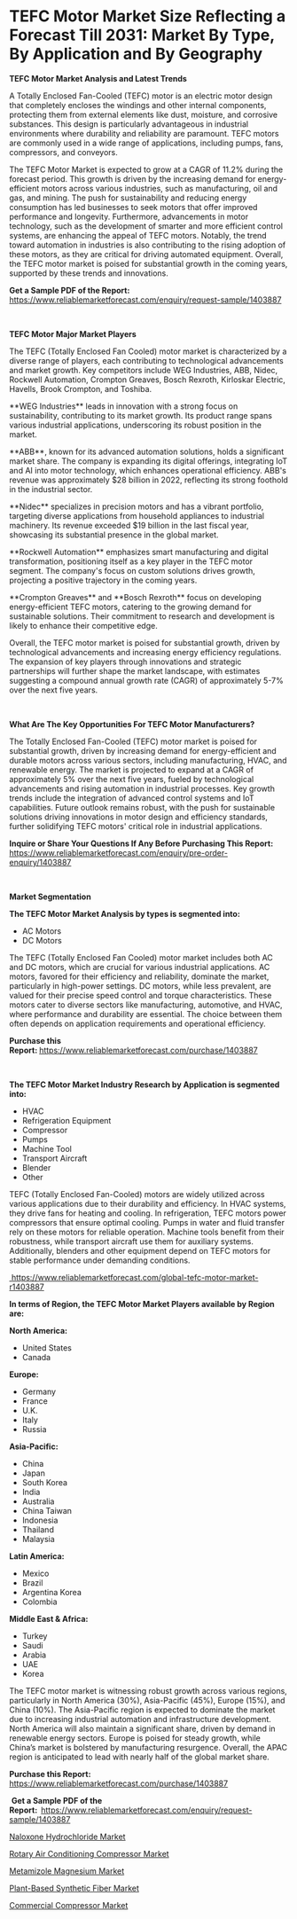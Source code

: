 <p><h1>TEFC Motor Market Size Reflecting a Forecast Till 2031: Market By Type, By Application and By Geography</h1></p><p><strong>TEFC Motor Market Analysis and Latest Trends</strong></p>
<p><p>A Totally Enclosed Fan-Cooled (TEFC) motor is an electric motor design that completely encloses the windings and other internal components, protecting them from external elements like dust, moisture, and corrosive substances. This design is particularly advantageous in industrial environments where durability and reliability are paramount. TEFC motors are commonly used in a wide range of applications, including pumps, fans, compressors, and conveyors.</p><p>The TEFC Motor Market is expected to grow at a CAGR of 11.2% during the forecast period. This growth is driven by the increasing demand for energy-efficient motors across various industries, such as manufacturing, oil and gas, and mining. The push for sustainability and reducing energy consumption has led businesses to seek motors that offer improved performance and longevity. Furthermore, advancements in motor technology, such as the development of smarter and more efficient control systems, are enhancing the appeal of TEFC motors. Notably, the trend toward automation in industries is also contributing to the rising adoption of these motors, as they are critical for driving automated equipment. Overall, the TEFC motor market is poised for substantial growth in the coming years, supported by these trends and innovations.</p></p>
<p><strong>Get a Sample PDF of the Report:&nbsp;</strong> <a href="https://www.reliablemarketforecast.com/enquiry/request-sample/1403887?utm_campaign=1464&utm_medium=2&utm_source=Github&utm_content=ia&utm_term=23102024&utm_id=tefc-motor">https://www.reliablemarketforecast.com/enquiry/request-sample/1403887</a></p>
<p>&nbsp;</p>
<p><strong>TEFC Motor Major Market Players</strong></p>
<p><p>The TEFC (Totally Enclosed Fan Cooled) motor market is characterized by a diverse range of players, each contributing to technological advancements and market growth. Key competitors include WEG Industries, ABB, Nidec, Rockwell Automation, Crompton Greaves, Bosch Rexroth, Kirloskar Electric, Havells, Brook Crompton, and Toshiba.</p><p>**WEG Industries** leads in innovation with a strong focus on sustainability, contributing to its market growth. Its product range spans various industrial applications, underscoring its robust position in the market.</p><p>**ABB**, known for its advanced automation solutions, holds a significant market share. The company is expanding its digital offerings, integrating IoT and AI into motor technology, which enhances operational efficiency. ABB's revenue was approximately $28 billion in 2022, reflecting its strong foothold in the industrial sector.</p><p>**Nidec** specializes in precision motors and has a vibrant portfolio, targeting diverse applications from household appliances to industrial machinery. Its revenue exceeded $19 billion in the last fiscal year, showcasing its substantial presence in the global market.</p><p>**Rockwell Automation** emphasizes smart manufacturing and digital transformation, positioning itself as a key player in the TEFC motor segment. The company's focus on custom solutions drives growth, projecting a positive trajectory in the coming years.</p><p>**Crompton Greaves** and **Bosch Rexroth** focus on developing energy-efficient TEFC motors, catering to the growing demand for sustainable solutions. Their commitment to research and development is likely to enhance their competitive edge.</p><p>Overall, the TEFC motor market is poised for substantial growth, driven by technological advancements and increasing energy efficiency regulations. The expansion of key players through innovations and strategic partnerships will further shape the market landscape, with estimates suggesting a compound annual growth rate (CAGR) of approximately 5-7% over the next five years.</p></p>
<p>&nbsp;</p>
<p><strong>What Are The Key Opportunities For TEFC Motor Manufacturers?</strong></p>
<p><p>The Totally Enclosed Fan-Cooled (TEFC) motor market is poised for substantial growth, driven by increasing demand for energy-efficient and durable motors across various sectors, including manufacturing, HVAC, and renewable energy. The market is projected to expand at a CAGR of approximately 5% over the next five years, fueled by technological advancements and rising automation in industrial processes. Key growth trends include the integration of advanced control systems and IoT capabilities. Future outlook remains robust, with the push for sustainable solutions driving innovations in motor design and efficiency standards, further solidifying TEFC motors' critical role in industrial applications.</p></p>
<p><strong>Inquire or Share Your Questions If Any Before Purchasing This Report:</strong> <a href="https://www.reliablemarketforecast.com/enquiry/pre-order-enquiry/1403887?utm_campaign=1464&utm_medium=2&utm_source=Github&utm_content=ia&utm_term=23102024&utm_id=tefc-motor">https://www.reliablemarketforecast.com/enquiry/pre-order-enquiry/1403887</a></p>
<p>&nbsp;</p>
<p><strong>Market Segmentation</strong></p>
<p><strong>The TEFC Motor Market Analysis by types is segmented into:</strong></p>
<p><ul><li>AC Motors</li><li>DC Motors</li></ul></p>
<p><p>The TEFC (Totally Enclosed Fan Cooled) motor market includes both AC and DC motors, which are crucial for various industrial applications. AC motors, favored for their efficiency and reliability, dominate the market, particularly in high-power settings. DC motors, while less prevalent, are valued for their precise speed control and torque characteristics. These motors cater to diverse sectors like manufacturing, automotive, and HVAC, where performance and durability are essential. The choice between them often depends on application requirements and operational efficiency.</p></p>
<p><strong>Purchase this Report:&nbsp;</strong><a href="https://www.reliablemarketforecast.com/purchase/1403887?utm_campaign=1464&utm_medium=2&utm_source=Github&utm_content=ia&utm_term=23102024&utm_id=tefc-motor">https://www.reliablemarketforecast.com/purchase/1403887</a></p>
<p>&nbsp;</p>
<p><strong>The TEFC Motor Market Industry Research by Application is segmented into:</strong></p>
<p><ul><li>HVAC</li><li>Refrigeration Equipment</li><li>Compressor</li><li>Pumps</li><li>Machine Tool</li><li>Transport Aircraft</li><li>Blender</li><li>Other</li></ul></p>
<p><p>TEFC (Totally Enclosed Fan-Cooled) motors are widely utilized across various applications due to their durability and efficiency. In HVAC systems, they drive fans for heating and cooling. In refrigeration, TEFC motors power compressors that ensure optimal cooling. Pumps in water and fluid transfer rely on these motors for reliable operation. Machine tools benefit from their robustness, while transport aircraft use them for auxiliary systems. Additionally, blenders and other equipment depend on TEFC motors for stable performance under demanding conditions.</p></p>
<p><a href="https://www.reliablemarketforecast.com/global-tefc-motor-market-r1403887?utm_campaign=1464&utm_medium=2&utm_source=Github&utm_content=ia&utm_term=23102024&utm_id=tefc-motor">&nbsp;https://www.reliablemarketforecast.com/global-tefc-motor-market-r1403887</a></p>
<p><strong>In terms of Region, the TEFC Motor Market Players available by Region are:</strong></p>
<p>
    <p> <strong> North America: </strong>
        <ul>
            <li>United States</li>
            <li>Canada</li>
        </ul>
        </p> 
    <p> <strong> Europe: </strong>
        <ul>
            <li>Germany</li>
            <li>France</li>
            <li>U.K.</li>
            <li>Italy</li>
            <li>Russia</li>
        </ul>
        </p> 
    <p> <strong> Asia-Pacific: </strong>
        <ul>
            <li>China</li>
            <li>Japan</li>
            <li>South Korea</li>
            <li>India</li>
            <li>Australia</li>
            <li>China Taiwan</li>
            <li>Indonesia</li>
            <li>Thailand</li>
            <li>Malaysia</li>
        </ul>
        </p> 
    <p> <strong> Latin America: </strong>
        <ul>
            <li>Mexico</li>
            <li>Brazil</li>
            <li>Argentina Korea</li>
            <li>Colombia</li>
        </ul>
        </p> 
    <p> <strong> Middle East & Africa: </strong>
        <ul>
            <li>Turkey</li>
            <li>Saudi</li>
            <li>Arabia</li>
            <li>UAE</li>
            <li>Korea</li>
        </ul>
    </p>
    </p>
<p><p>The TEFC motor market is witnessing robust growth across various regions, particularly in North America (30%), Asia-Pacific (45%), Europe (15%), and China (10%). The Asia-Pacific region is expected to dominate the market due to increasing industrial automation and infrastructure development. North America will also maintain a significant share, driven by demand in renewable energy sectors. Europe is poised for steady growth, while China’s market is bolstered by manufacturing resurgence. Overall, the APAC region is anticipated to lead with nearly half of the global market share.</p></p>
<p><strong>Purchase this Report: </strong><a href="https://www.reliablemarketforecast.com/purchase/1403887?utm_campaign=1464&utm_medium=2&utm_source=Github&utm_content=ia&utm_term=23102024&utm_id=tefc-motor">https://www.reliablemarketforecast.com/purchase/1403887</a></p>
<p>&nbsp;<strong>Get a Sample PDF of the Report:&nbsp;&nbsp;</strong><a href="https://www.reliablemarketforecast.com/enquiry/request-sample/1403887?utm_campaign=1464&utm_medium=2&utm_source=Github&utm_content=ia&utm_term=23102024&utm_id=tefc-motor">https://www.reliablemarketforecast.com/enquiry/request-sample/1403887</a></p>
<p><strong></strong></p>
<p><p><a href="https://www.linkedin.com/pulse/naloxone-hydrochloride-market-research-report-exploring-size-lncjc?utm_campaign=1464&utm_medium=2&utm_source=Github&utm_content=ia&utm_term=23102024&utm_id=tefc-motor">Naloxone Hydrochloride Market</a></p><p><a href="https://issuu.com/reportprime-2/docs/rotary-air-conditioning-compressor-_ab670c31941177?utm_campaign=1464&utm_medium=2&utm_source=Github&utm_content=ia&utm_term=23102024&utm_id=tefc-motor">Rotary Air Conditioning Compressor Market</a></p><p><a href="https://www.linkedin.com/pulse/metamizole-magnesium-market-essentials-key-players-demand-hvhlc?utm_campaign=1464&utm_medium=2&utm_source=Github&utm_content=ia&utm_term=23102024&utm_id=tefc-motor">Metamizole Magnesium Market</a></p><p><a href="https://github.com/juniordelafrance/Market-Research-Report-List-5/blob/main/plant-based-synthetic-fiber-market.md?utm_campaign=1464&utm_medium=2&utm_source=Github&utm_content=ia&utm_term=23102024&utm_id=tefc-motor">Plant-Based Synthetic Fiber Market</a></p><p><a href="https://issuu.com/reportprime-2/docs/commercial-compressor-market-size-2_eac274552f7c01?utm_campaign=1464&utm_medium=2&utm_source=Github&utm_content=ia&utm_term=23102024&utm_id=tefc-motor">Commercial Compressor Market</a></p></p>